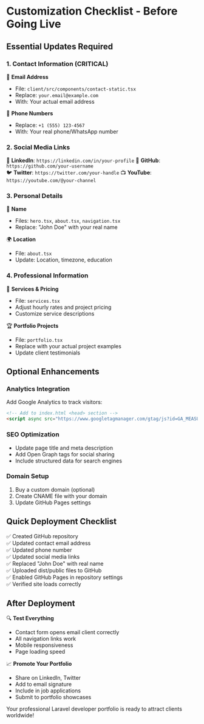 # Customization Checklist - Before Going Live

## Essential Updates Required

### 1. Contact Information (CRITICAL)
📧 **Email Address**
- File: `client/src/components/contact-static.tsx`
- Replace: `your.email@example.com`
- With: Your actual email address

📱 **Phone Numbers**
- Replace: `+1 (555) 123-4567`
- With: Your real phone/WhatsApp number

### 2. Social Media Links
🔗 **LinkedIn**: `https://linkedin.com/in/your-profile`
🐙 **GitHub**: `https://github.com/your-username`  
🐦 **Twitter**: `https://twitter.com/your-handle`
📺 **YouTube**: `https://youtube.com/@your-channel`

### 3. Personal Details
👤 **Name**
- Files: `hero.tsx`, `about.tsx`, `navigation.tsx`
- Replace: "John Doe" with your real name

🌍 **Location**
- File: `about.tsx`
- Update: Location, timezone, education

### 4. Professional Information
💼 **Services & Pricing**
- File: `services.tsx`
- Adjust hourly rates and project pricing
- Customize service descriptions

🏆 **Portfolio Projects**
- File: `portfolio.tsx`
- Replace with your actual project examples
- Update client testimonials

## Optional Enhancements

### Analytics Integration
Add Google Analytics to track visitors:
```html
<!-- Add to index.html <head> section -->
<script async src="https://www.googletagmanager.com/gtag/js?id=GA_MEASUREMENT_ID"></script>
```

### SEO Optimization
- Update page title and meta description
- Add Open Graph tags for social sharing
- Include structured data for search engines

### Domain Setup
1. Buy a custom domain (optional)
2. Create CNAME file with your domain
3. Update GitHub Pages settings

## Quick Deployment Checklist

✅ Created GitHub repository  
✅ Updated contact email address  
✅ Updated phone number  
✅ Updated social media links  
✅ Replaced "John Doe" with real name  
✅ Uploaded dist/public files to GitHub  
✅ Enabled GitHub Pages in repository settings  
✅ Verified site loads correctly  

## After Deployment

🔍 **Test Everything**
- Contact form opens email client correctly
- All navigation links work
- Mobile responsiveness 
- Page loading speed

📈 **Promote Your Portfolio**
- Share on LinkedIn, Twitter
- Add to email signature
- Include in job applications
- Submit to portfolio showcases

Your professional Laravel developer portfolio is ready to attract clients worldwide!